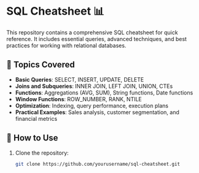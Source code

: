 # SQL Cheatsheet 📊

This repository contains a comprehensive SQL cheatsheet for quick reference. It includes essential queries, advanced techniques, and best practices for working with relational databases.

## 📌 Topics Covered
- **Basic Queries**: SELECT, INSERT, UPDATE, DELETE
- **Joins and Subqueries**: INNER JOIN, LEFT JOIN, UNION, CTEs
- **Functions**: Aggregations (AVG, SUM), String functions, Date functions
- **Window Functions**: ROW_NUMBER, RANK, NTILE
- **Optimization**: Indexing, query performance, execution plans
- **Practical Examples**: Sales analysis, customer segmentation, and financial metrics

## 🚀 How to Use
1. Clone the repository:
   ```bash
   git clone https://github.com/yourusername/sql-cheatsheet.git
